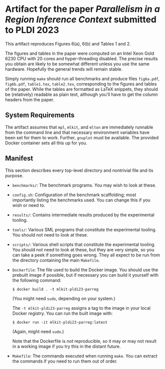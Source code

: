 # Artifact for the paper *Parallelism in a Region Inference Context* submitted to PLDI 2023

This artifact reproduces Figures 6(a), 6(b) and Tables 1 and 2.

The figures and tables in the paper were computed on an Intel Xeon
Gold 6230 CPU with 20 cores and hyper-threading disabled.  The precise
results you obtain are likely to be somewhat different unless you use
the same hardware.  Hopefully the general trends will remain stable.

Simply running `make` should run all benchmarks and produce files
`fig6a.pdf`, `fig6b.pdf`, `table1.tex`, `table2.tex`, corresponding to
the figures and tables of the paper.  While the tables are formatted
as LaTeX snippets, they should be (relatively) readable as plain text,
although you'll have to get the column headers from the paper.

## System Requirements

The artifact assumes that `mpl`, `mlkit`, and `mlton` are immediately
runnable from the command line and that necessary environment
variables have been set for them to work.  Further, `gnuplot` must be
available.  The provided Docker container sets all this up for you.

## Manifest

This section describes every top-level directory and nontrivial file
and its purpose.

* `benchmarks/`: The benchmark programs.  You may wish to look at these.

* `config.sh`: Configuration of the benchmark scaffolding; most
  importantly listing the benchmarks used.  You can change this if you
  wish or need to.

* `results/`: Contains intermediate results produced by the
  experimental tooling.

* `tools/`: Various SML programs that constitute the experimental
  tooling.  You should not need to look at these.

* `scripts/`: Various shell scripts that constitute the experimental
  tooling.  You should not need to look at these, but they are very
  simple, so you can take a peek if something goes wrong.  They all
  expect to be run from the directory containing the main `Makefile`.

* `Dockerfile`: The file used to build the Docker image.  You should
  use the prebuilt image if possible, but if necessary you can build
  it yourself with the following command:

  ```
  $ docker build . -t mlkit-pldi23-parreg
  ```

  (You might need `sudo`, depending on your system.)

  The `-t mlkit-pldi23-parreg` assigns a tag to the image in your
  local Docker registry.  You can run the built image with:

  ```
  $ docker run -it mlkit-pldi23-parreg:latest
  ```

  (Again, might need `sudo`.)

  Note that the Dockerfile is *not* reproducible, so it may or may not
  result in a working image if you try this in the distant future.

* `Makefile`: The commands executed when running `make`.  You can
  extract the commands if you need to run them out of order.
